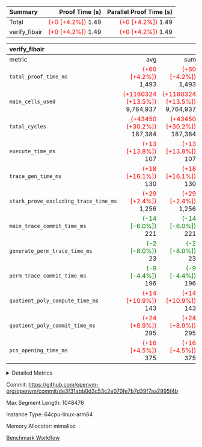 | Summary | Proof Time (s) | Parallel Proof Time (s) |
|:---|---:|---:|
| Total | <span style='color: red'>(+0 [+4.2%])</span> 1.49 | <span style='color: red'>(+0 [+4.2%])</span> 1.49 |
| verify_fibair | <span style='color: red'>(+0 [+4.2%])</span> 1.49 | <span style='color: red'>(+0 [+4.2%])</span> 1.49 |


| verify_fibair |||||
|:---|---:|---:|---:|---:|
|metric|avg|sum|max|min|
| `total_proof_time_ms ` | <span style='color: red'>(+60 [+4.2%])</span> 1,493 | <span style='color: red'>(+60 [+4.2%])</span> 1,493 | <span style='color: red'>(+60 [+4.2%])</span> 1,493 | <span style='color: red'>(+60 [+4.2%])</span> 1,493 |
| `main_cells_used     ` | <span style='color: red'>(+1160324 [+13.5%])</span> 9,764,937 | <span style='color: red'>(+1160324 [+13.5%])</span> 9,764,937 | <span style='color: red'>(+1160324 [+13.5%])</span> 9,764,937 | <span style='color: red'>(+1160324 [+13.5%])</span> 9,764,937 |
| `total_cycles        ` | <span style='color: red'>(+43450 [+30.2%])</span> 187,384 | <span style='color: red'>(+43450 [+30.2%])</span> 187,384 | <span style='color: red'>(+43450 [+30.2%])</span> 187,384 | <span style='color: red'>(+43450 [+30.2%])</span> 187,384 |
| `execute_time_ms     ` | <span style='color: red'>(+13 [+13.8%])</span> 107 | <span style='color: red'>(+13 [+13.8%])</span> 107 | <span style='color: red'>(+13 [+13.8%])</span> 107 | <span style='color: red'>(+13 [+13.8%])</span> 107 |
| `trace_gen_time_ms   ` | <span style='color: red'>(+18 [+16.1%])</span> 130 | <span style='color: red'>(+18 [+16.1%])</span> 130 | <span style='color: red'>(+18 [+16.1%])</span> 130 | <span style='color: red'>(+18 [+16.1%])</span> 130 |
| `stark_prove_excluding_trace_time_ms` | <span style='color: red'>(+29 [+2.4%])</span> 1,256 | <span style='color: red'>(+29 [+2.4%])</span> 1,256 | <span style='color: red'>(+29 [+2.4%])</span> 1,256 | <span style='color: red'>(+29 [+2.4%])</span> 1,256 |
| `main_trace_commit_time_ms` | <span style='color: green'>(-14 [-6.0%])</span> 221 | <span style='color: green'>(-14 [-6.0%])</span> 221 | <span style='color: green'>(-14 [-6.0%])</span> 221 | <span style='color: green'>(-14 [-6.0%])</span> 221 |
| `generate_perm_trace_time_ms` | <span style='color: green'>(-2 [-8.0%])</span> 23 | <span style='color: green'>(-2 [-8.0%])</span> 23 | <span style='color: green'>(-2 [-8.0%])</span> 23 | <span style='color: green'>(-2 [-8.0%])</span> 23 |
| `perm_trace_commit_time_ms` | <span style='color: green'>(-9 [-4.4%])</span> 196 | <span style='color: green'>(-9 [-4.4%])</span> 196 | <span style='color: green'>(-9 [-4.4%])</span> 196 | <span style='color: green'>(-9 [-4.4%])</span> 196 |
| `quotient_poly_compute_time_ms` | <span style='color: red'>(+14 [+10.9%])</span> 143 | <span style='color: red'>(+14 [+10.9%])</span> 143 | <span style='color: red'>(+14 [+10.9%])</span> 143 | <span style='color: red'>(+14 [+10.9%])</span> 143 |
| `quotient_poly_commit_time_ms` | <span style='color: red'>(+24 [+8.9%])</span> 295 | <span style='color: red'>(+24 [+8.9%])</span> 295 | <span style='color: red'>(+24 [+8.9%])</span> 295 | <span style='color: red'>(+24 [+8.9%])</span> 295 |
| `pcs_opening_time_ms ` | <span style='color: red'>(+16 [+4.5%])</span> 375 | <span style='color: red'>(+16 [+4.5%])</span> 375 | <span style='color: red'>(+16 [+4.5%])</span> 375 | <span style='color: red'>(+16 [+4.5%])</span> 375 |



<details>
<summary>Detailed Metrics</summary>

|  | verify_program_compile_ms | total_cells | stark_prove_excluding_trace_time_ms | quotient_poly_compute_time_ms | quotient_poly_commit_time_ms | perm_trace_commit_time_ms | pcs_opening_time_ms | main_trace_commit_time_ms |
| --- | --- | --- | --- | --- | --- | --- | --- |
|  | 5 | 65,536 | 60 | 2 | 13 | 0 | 31 | 12 | 

| air_name | rows | quotient_deg | main_cols | interactions | constraints | cells |
| --- | --- | --- | --- | --- | --- | --- |
| AccessAdapterAir<2> |  | 4 |  | 5 | 11 |  | 
| AccessAdapterAir<4> |  | 4 |  | 5 | 11 |  | 
| AccessAdapterAir<8> |  | 4 |  | 5 | 11 |  | 
| FibonacciAir | 32,768 | 1 | 2 |  | 5 | 65,536 | 
| FriReducedOpeningAir |  | 4 |  | 31 | 52 |  | 
| NativePoseidon2Air<BabyBearParameters>, 1> |  | 4 |  | 136 | 530 |  | 
| PhantomAir |  | 4 |  | 3 | 4 |  | 
| ProgramAir |  | 1 |  | 1 | 4 |  | 
| VariableRangeCheckerAir |  | 1 |  | 1 | 4 |  | 
| VmAirWrapper<AluNativeAdapterAir, FieldArithmeticCoreAir> |  | 4 |  | 15 | 23 |  | 
| VmAirWrapper<BranchNativeAdapterAir, BranchEqualCoreAir<1> |  | 4 |  | 11 | 22 |  | 
| VmAirWrapper<JalNativeAdapterAir, JalCoreAir> |  | 4 |  | 7 | 6 |  | 
| VmAirWrapper<NativeAdapterAir<2, 0>, PublicValuesCoreAir> |  | 4 |  | 11 | 22 |  | 
| VmAirWrapper<NativeLoadStoreAdapterAir<1>, NativeLoadStoreCoreAir<1> |  | 4 |  | 15 | 16 |  | 
| VmAirWrapper<NativeLoadStoreAdapterAir<4>, NativeLoadStoreCoreAir<4> |  | 4 |  | 15 | 16 |  | 
| VmAirWrapper<NativeVectorizedAdapterAir<4>, FieldExtensionCoreAir> |  | 4 |  | 15 | 23 |  | 
| VmConnectorAir |  | 4 |  | 3 | 8 |  | 
| VolatileBoundaryAir |  | 4 |  | 4 | 16 |  | 

| group | trace_gen_time_ms | total_proof_time_ms | total_cycles | total_cells | stark_prove_excluding_trace_time_ms | quotient_poly_compute_time_ms | quotient_poly_commit_time_ms | perm_trace_commit_time_ms | pcs_opening_time_ms | main_trace_commit_time_ms | main_cells_used | generate_perm_trace_time_ms | execute_time_ms |
| --- | --- | --- | --- | --- | --- | --- | --- | --- | --- | --- | --- | --- | --- |
| verify_fibair | 130 | 1,493 | 187,384 | 26,116,760 | 1,256 | 143 | 295 | 196 | 375 | 221 | 9,764,937 | 23 | 107 | 

| group | air_name | rows | prep_cols | perm_cols | main_cols | cells |
| --- | --- | --- | --- | --- | --- | --- |
| verify_fibair | AccessAdapterAir<2> | 65,536 |  | 12 | 11 | 1,507,328 | 
| verify_fibair | AccessAdapterAir<4> | 32,768 |  | 12 | 13 | 819,200 | 
| verify_fibair | AccessAdapterAir<8> | 128 |  | 12 | 17 | 3,712 | 
| verify_fibair | FriReducedOpeningAir | 1,024 |  | 36 | 25 | 62,464 | 
| verify_fibair | NativePoseidon2Air<BabyBearParameters>, 1> | 16,384 |  | 160 | 399 | 9,158,656 | 
| verify_fibair | PhantomAir | 4,096 |  | 8 | 6 | 57,344 | 
| verify_fibair | ProgramAir | 8,192 |  | 8 | 10 | 147,456 | 
| verify_fibair | VariableRangeCheckerAir | 262,144 | 2 | 8 | 1 | 2,359,296 | 
| verify_fibair | VmAirWrapper<AluNativeAdapterAir, FieldArithmeticCoreAir> | 131,072 |  | 20 | 29 | 6,422,528 | 
| verify_fibair | VmAirWrapper<BranchNativeAdapterAir, BranchEqualCoreAir<1> | 32,768 |  | 16 | 23 | 1,277,952 | 
| verify_fibair | VmAirWrapper<JalNativeAdapterAir, JalCoreAir> | 8,192 |  | 12 | 9 | 172,032 | 
| verify_fibair | VmAirWrapper<NativeLoadStoreAdapterAir<1>, NativeLoadStoreCoreAir<1> | 32,768 |  | 24 | 22 | 1,507,328 | 
| verify_fibair | VmAirWrapper<NativeLoadStoreAdapterAir<4>, NativeLoadStoreCoreAir<4> | 16,384 |  | 24 | 31 | 901,120 | 
| verify_fibair | VmAirWrapper<NativeVectorizedAdapterAir<4>, FieldExtensionCoreAir> | 8,192 |  | 20 | 38 | 475,136 | 
| verify_fibair | VmConnectorAir | 2 | 1 | 8 | 4 | 24 | 
| verify_fibair | VolatileBoundaryAir | 65,536 |  | 8 | 11 | 1,245,184 | 

</details>


Commit: https://github.com/openvm-org/openvm/commit/de3f31abb0d3c53c2e070fe7b7d39f7aa2995f4b

Max Segment Length: 1048476

Instance Type: 64cpu-linux-arm64

Memory Allocator: mimalloc

[Benchmark Workflow](https://github.com/openvm-org/openvm/actions/runs/13222653973)
